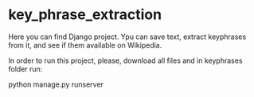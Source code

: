 # key_phrase_extraction

Here you can find Django project. Ypu can save text, extract keyphrases from it, and see if them available on Wikipedia.

In order to run this project, please, download all files and in keyphrases folder run:

python manage.py runserver 
